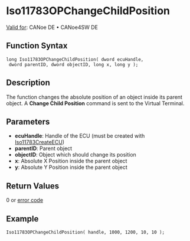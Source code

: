 # Iso11783OPChangeChildPosition

[Valid for](../../../../Shared/FeatureAvailability.md): CANoe DE • CANoe4SW DE

## Function Syntax

```plaintext
long Iso11783OPChangeChildPosition( dword ecuHandle, 
 dword parentID, dword objectID, long x, long y );
```

## Description

The function changes the absolute position of an object inside its parent object. A **Change Child Position** command is sent to the Virtual Terminal.

## Parameters

- **ecuHandle**: Handle of the ECU (must be created with [Iso11783CreateECU](CAPLfunctionIso11783CreateECU.md))
- **parentID**: Parent object
- **objectID**: Object which should change its position
- **x**: Absolute X Position inside the parent object
- **y**: Absolute Y Position inside the parent object

## Return Values

0 or [error code](../CAPLfunctionsISONLErrorCodes.md)

## Example

```plaintext
Iso11783OPChangeChildPosition( handle, 1000, 1200, 10, 10 );
```
